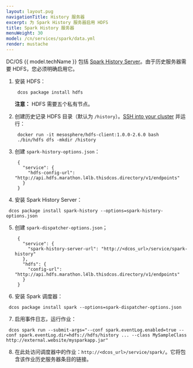 ```yaml
---
layout: layout.pug
navigationTitle: History 服务器
excerpt: 为 Spark History 服务器启用 HDFS
title: Spark History 服务器
menuWeight: 30
model: /cn/services/spark/data.yml
render: mustache
---
```


DC/OS {{ model.techName }} 包括 [Spark History Server][3]。由于历史服务器需要 HDFS，您必须明确启用它。

1. 安装 HDFS：
   ```
    dcos package install hdfs
   ```

    <p class="message--note"><strong>注意：</strong> HDFS 需要五个私有节点。</p>

1. 创建历史记录 HDFS 目录（默认为 `/history`）。[SSH into your cluster][10] 并运行：
   ```
    docker run -it mesosphere/hdfs-client:1.0.0-2.6.0 bash
    ./bin/hdfs dfs -mkdir /history
   ```
1. 创建 `spark-history-options.json`：

        {
          "service": {
            "hdfs-config-url": "http://api.hdfs.marathon.l4lb.thisdcos.directory/v1/endpoints"
          }
        }

1. 安装 Spark History Server：
```
 dcos package install spark-history --options=spark-history-options.json
```
5. 创建 `spark-dispatcher-options.json`；

        {
          "service": {
            "spark-history-server-url": "http://<dcos_url>/service/spark-history"
          },
          "hdfs": {
            "config-url": "http://api.hdfs.marathon.l4lb.thisdcos.directory/v1/endpoints"
          }
        }


6. 安装 Spark 调度器：
```
 dcos package install spark --options=spark-dispatcher-options.json
```
7. 启用事件日志，运行作业：
```
 dcos spark run --submit-args="--conf spark.eventLog.enabled=true --conf spark.eventLog.dir=hdfs://hdfs/history ... --class MySampleClass http://external.website/mysparkapp.jar" 
```
8. 在此处访问调度器中的作业：`http://<dcos_url>/service/spark/`。它将包含该作业历史服务器条目的链接。

 [3]: http://spark.apache.org/docs/latest/monitoring.html#viewing-after-the-fact
 [10]: /latest/administering-clusters/sshcluster/
